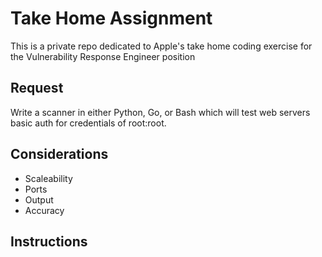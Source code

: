 # Take Home Assignment
This is a private repo dedicated to Apple's take home coding exercise for the Vulnerability Response Engineer position

## Request
Write a scanner in either Python, Go, or Bash which will test web servers basic auth for credentials of root:root.

## Considerations
* Scaleability
* Ports
* Output
* Accuracy

## Instructions
